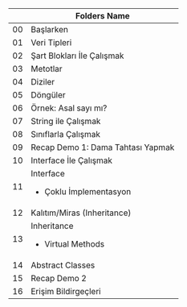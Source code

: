 |         | Folders Name                                                           |
|---------|------------------------------------------------------------------------|
| 00      | Başlarken                                                              |
| 01      | Veri Tipleri                                                           |
| 02      | Şart Blokları İle Çalışmak                                             |
| 03      | Metotlar                                                               |
| 04      | Diziler                                                                |
| 05      | Döngüler                                                               |
| 06      | Örnek: Asal sayı mı?                                                   |
| 07      | String ile Çalışmak                                                    |
| 08      | Sınıflarla Çalışmak                                                    |
| 09      | Recap Demo 1: Dama Tahtası Yapmak                                      |
| 10      | Interface İle Çalışmak                                                 |
| 11      | Interface <ul><li>Çoklu İmplementasyon</li></ul>                       |
| 12      | Kalıtım/Miras (Inheritance)                                            |
| 13      | Inheritance <ul><li>Virtual Methods</li></ul>                          |
| 14      | Abstract Classes                                                       |
| 15      | Recap Demo 2                                                           |
| 16      | Erişim Bildirgeçleri                                                   |
